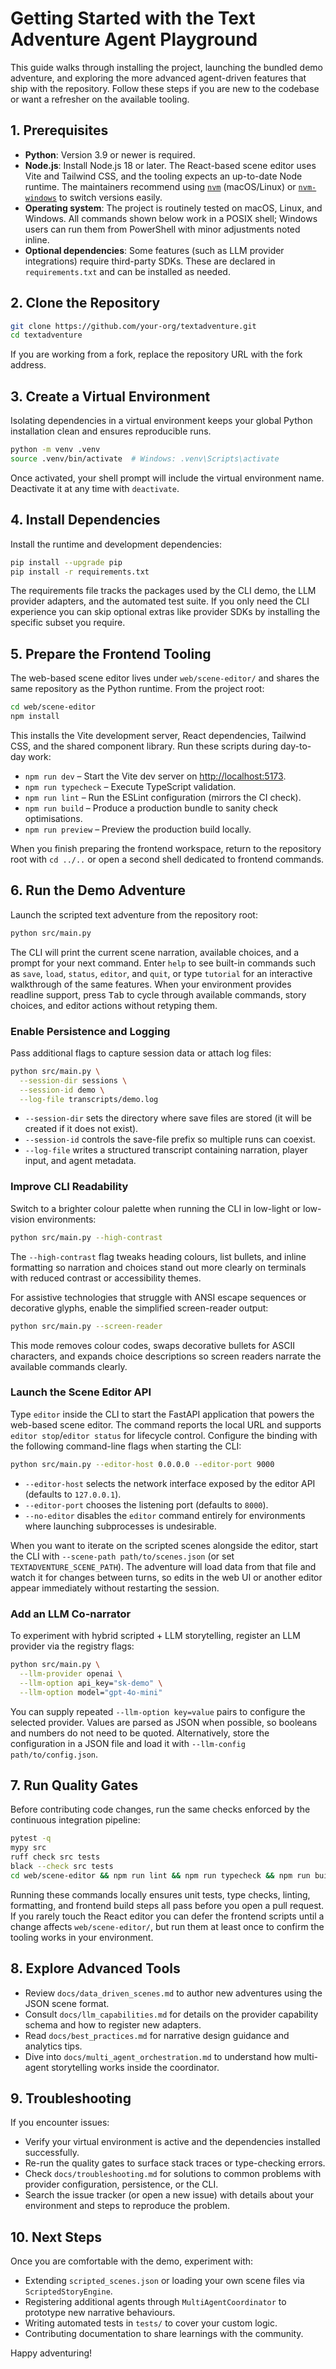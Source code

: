 # Getting Started with the Text Adventure Agent Playground

This guide walks through installing the project, launching the bundled demo adventure, and exploring the more advanced agent-driven features that ship with the repository. Follow these steps if you are new to the codebase or want a refresher on the available tooling.

## 1. Prerequisites

- **Python**: Version 3.9 or newer is required.
- **Node.js**: Install Node.js 18 or later. The React-based scene editor uses Vite and Tailwind CSS, and the tooling expects an up-to-date Node runtime. The maintainers recommend using [`nvm`](https://github.com/nvm-sh/nvm) (macOS/Linux) or [`nvm-windows`](https://github.com/coreybutler/nvm-windows) to switch versions easily.
- **Operating system**: The project is routinely tested on macOS, Linux, and Windows. All commands shown below work in a POSIX shell; Windows users can run them from PowerShell with minor adjustments noted inline.
- **Optional dependencies**: Some features (such as LLM provider integrations) require third-party SDKs. These are declared in `requirements.txt` and can be installed as needed.

## 2. Clone the Repository

```bash
git clone https://github.com/your-org/textadventure.git
cd textadventure
```

If you are working from a fork, replace the repository URL with the fork address.

## 3. Create a Virtual Environment

Isolating dependencies in a virtual environment keeps your global Python installation clean and ensures reproducible runs.

```bash
python -m venv .venv
source .venv/bin/activate  # Windows: .venv\Scripts\activate
```

Once activated, your shell prompt will include the virtual environment name. Deactivate it at any time with `deactivate`.

## 4. Install Dependencies

Install the runtime and development dependencies:

```bash
pip install --upgrade pip
pip install -r requirements.txt
```

The requirements file tracks the packages used by the CLI demo, the LLM provider adapters, and the automated test suite. If you only need the CLI experience you can skip optional extras like provider SDKs by installing the specific subset you require.

## 5. Prepare the Frontend Tooling

The web-based scene editor lives under `web/scene-editor/` and shares the same repository as the Python runtime. From the project root:

```bash
cd web/scene-editor
npm install
```

This installs the Vite development server, React dependencies, Tailwind CSS, and the shared component library. Run these scripts during day-to-day work:

- `npm run dev` – Start the Vite dev server on <http://localhost:5173>.
- `npm run typecheck` – Execute TypeScript validation.
- `npm run lint` – Run the ESLint configuration (mirrors the CI check).
- `npm run build` – Produce a production bundle to sanity check optimisations.
- `npm run preview` – Preview the production build locally.

When you finish preparing the frontend workspace, return to the repository root with `cd ../..` or open a second shell dedicated to frontend commands.

## 6. Run the Demo Adventure

Launch the scripted text adventure from the repository root:

```bash
python src/main.py
```

The CLI will print the current scene narration, available choices, and a prompt for your next command. Enter `help` to see built-in commands such as `save`, `load`, `status`, `editor`, and `quit`, or type `tutorial` for an interactive walkthrough of the same features. When your environment provides readline support, press <kbd>Tab</kbd> to cycle through available commands, story choices, and editor actions without retyping them.

### Enable Persistence and Logging

Pass additional flags to capture session data or attach log files:

```bash
python src/main.py \
  --session-dir sessions \
  --session-id demo \
  --log-file transcripts/demo.log
```

- `--session-dir` sets the directory where save files are stored (it will be created if it does not exist).
- `--session-id` controls the save-file prefix so multiple runs can coexist.
- `--log-file` writes a structured transcript containing narration, player input, and agent metadata.

### Improve CLI Readability

Switch to a brighter colour palette when running the CLI in low-light or
low-vision environments:

```bash
python src/main.py --high-contrast
```

The `--high-contrast` flag tweaks heading colours, list bullets, and inline
formatting so narration and choices stand out more clearly on terminals with
reduced contrast or accessibility themes.

For assistive technologies that struggle with ANSI escape sequences or
decorative glyphs, enable the simplified screen-reader output:

```bash
python src/main.py --screen-reader
```

This mode removes colour codes, swaps decorative bullets for ASCII
characters, and expands choice descriptions so screen readers narrate the
available commands clearly.

### Launch the Scene Editor API

Type `editor` inside the CLI to start the FastAPI application that powers the web-based scene editor. The command reports the local URL and supports `editor stop`/`editor status` for lifecycle control. Configure the binding with the following command-line flags when starting the CLI:

```bash
python src/main.py --editor-host 0.0.0.0 --editor-port 9000
```

- `--editor-host` selects the network interface exposed by the editor API (defaults to `127.0.0.1`).
- `--editor-port` chooses the listening port (defaults to `8000`).
- `--no-editor` disables the `editor` command entirely for environments where launching subprocesses is undesirable.

When you want to iterate on the scripted scenes alongside the editor, start the
CLI with `--scene-path path/to/scenes.json` (or set
`TEXTADVENTURE_SCENE_PATH`). The adventure will load data from that file and
watch it for changes between turns, so edits in the web UI or another editor
appear immediately without restarting the session.

### Add an LLM Co-narrator

To experiment with hybrid scripted + LLM storytelling, register an LLM provider via the registry flags:

```bash
python src/main.py \
  --llm-provider openai \
  --llm-option api_key="sk-demo" \
  --llm-option model="gpt-4o-mini"
```

You can supply repeated `--llm-option key=value` pairs to configure the selected provider. Values are parsed as JSON when possible, so booleans and numbers do not need to be quoted. Alternatively, store the configuration in a JSON file and load it with `--llm-config path/to/config.json`.

## 7. Run Quality Gates

Before contributing code changes, run the same checks enforced by the continuous integration pipeline:

```bash
pytest -q
mypy src
ruff check src tests
black --check src tests
cd web/scene-editor && npm run lint && npm run typecheck && npm run build && cd ../..
```

Running these commands locally ensures unit tests, type checks, linting, formatting, and frontend build steps all pass before you open a pull request. If you rarely touch the React editor you can defer the frontend scripts until a change affects `web/scene-editor/`, but run them at least once to confirm the tooling works in your environment.

## 8. Explore Advanced Tools

- Review `docs/data_driven_scenes.md` to author new adventures using the JSON scene format.
- Consult `docs/llm_capabilities.md` for details on the provider capability schema and how to register new adapters.
- Read `docs/best_practices.md` for narrative design guidance and analytics tips.
- Dive into `docs/multi_agent_orchestration.md` to understand how multi-agent storytelling works inside the coordinator.

## 9. Troubleshooting

If you encounter issues:

- Verify your virtual environment is active and the dependencies installed successfully.
- Re-run the quality gates to surface stack traces or type-checking errors.
- Check `docs/troubleshooting.md` for solutions to common problems with provider configuration, persistence, or the CLI.
- Search the issue tracker (or open a new issue) with details about your environment and steps to reproduce the problem.

## 10. Next Steps

Once you are comfortable with the demo, experiment with:

- Extending `scripted_scenes.json` or loading your own scene files via `ScriptedStoryEngine`.
- Registering additional agents through `MultiAgentCoordinator` to prototype new narrative behaviours.
- Writing automated tests in `tests/` to cover your custom logic.
- Contributing documentation to share learnings with the community.

Happy adventuring!
